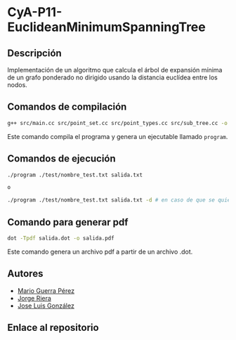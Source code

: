 # CyA-P11-EuclideanMinimumSpanningTree

## Descripción
Implementación de un algoritmo que calcula el árbol de expansión mínima de un grafo ponderado no dirigido usando la distancia euclídea entre los nodos.

## Comandos de compilación
```bash
g++ src/main.cc src/point_set.cc src/point_types.cc src/sub_tree.cc -o program -std=c++17 -lm
```
Este comando compila el programa y genera un ejecutable llamado `program`.

## Comandos de ejecución
```bash
./program ./test/nombre_test.txt salida.txt

o 

./program ./test/nombre_test.txt salida.txt -d # en caso de que se quiera generar .dot  para visualizar el árbol de expansión mínima
```
## Comando para generar pdf
```bash
dot -Tpdf salida.dot -o salida.pdf
```
Este comando genera un archivo pdf a partir de un archivo .dot.

## Autores
- [Mario Guerra Pérez](alu0101395036@ull.edu.es)
- [Jorge Riera](jriera@ull.es)
- [Jose Luis González](jlgavila@ull.es)

## Enlace al repositorio